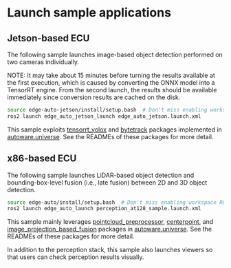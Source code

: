 # Launch sample applications

## Jetson-based ECU

The following sample launches image-based object detection performed on two cameras individually.

NOTE: It may take about 15 minutes before turning the results available at the first execution, which is caused by converting the ONNX model into a TensorRT engine.
From the second launch, the results should be available immediately since conversion results are cached on the disk.

```sh
source edge-auto-jetson/install/setup.bash  # Don't miss enabling workspace ROS packages
ros2 launch edge_auto_jetson_launch edge_auto_jetson.launch.xml
```

This sample exploits [tensorrt_yolox](https://github.com/autowarefoundation/autoware.universe/tree/main/perception/tensorrt_yolox)
and [bytetrack](https://github.com/autowarefoundation/autoware.universe/tree/main/perception/bytetrack) packages implemented in [autoware.universe](https://github.com/autowarefoundation/autoware.universe.git).
See the READMEs of these packages for more detail.

## x86-based ECU

The following sample launches LiDAR-based object detection and bounding-box-level fusion (i.e., late fusion)
between 2D and 3D object detection.

```sh
source edge-auto/install/setup.bash  # Don't miss enabling workspace ROS packages
ros2 launch edge_auto_launch perception_at128_sample.launch.xml
```

This sample mainly leverages [pointcloud_preprocessor](https://github.com/autowarefoundation/autoware.universe/tree/main/sensing/pointcloud_preprocessor), [centerpoint](https://github.com/autowarefoundation/autoware.universe/tree/main/perception/lidar_centerpoint), and [image_projection_based_fusion](https://github.com/autowarefoundation/autoware.universe/tree/main/perception/image_projection_based_fusion) packages
in [autoware.universe](https://github.com/autowarefoundation/autoware.universe.git).
See the READMEs of these packages for more detail.

In addition to the perception stack, this sample also launches viewers so that users can check perception results visually.
